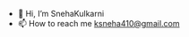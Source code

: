 - 👋 Hi, I’m SnehaKulkarni
- 📫 How to reach me ksneha410@gmail.com

<!---
SnehaKulkarnigithub/SnehaKulkarnigithub is a ✨ special ✨ repository because its `README.md` (this file) appears on your GitHub profile.
You can click the Preview link to take a look at your changes.
--->

